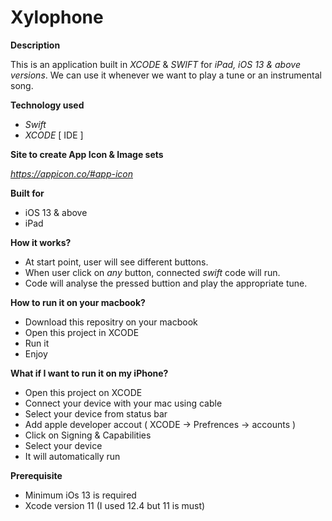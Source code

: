 # Xylophone

**Description**

This is an application built in *XCODE* & *SWIFT* for *iPad, iOS 13 & above versions*. We can use it whenever we want to play a tune or an instrumental song.

**Technology used**

- *Swift*
- *XCODE* [ IDE ]

**Site to create App Icon & Image sets**

*https://appicon.co/#app-icon*

**Built for**

- iOS 13 & above
- iPad

**How it works?**

- At start point, user will see different buttons.
- When user click on *any* button, connected *swift* code will run.
- Code will analyse the pressed buttion and play the appropriate tune.

**How to run it on your macbook?**

- Download this repositry on your macbook
- Open this project in XCODE
- Run it
- Enjoy

**What if I want to run it on my iPhone?**

- Open this project on XCODE
- Connect your device with your mac using cable
- Select your device from status bar
- Add apple developer accout ( XCODE -> Prefrences -> accounts )
- Click on Signing & Capabilities
- Select your device
- It will automatically run

**Prerequisite**

- Minimum iOs 13 is required
- Xcode version 11 (I used 12.4 but 11 is must)
